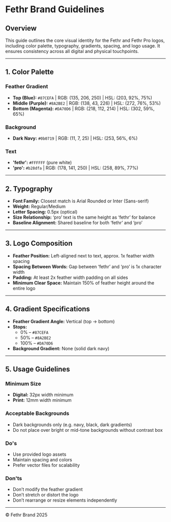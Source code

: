 # Fethr Brand Guidelines

## Overview
This guide outlines the core visual identity for the Fethr and Fethr Pro logos, including color palette, typography, gradients, spacing, and logo usage. It ensures consistency across all digital and physical touchpoints.

---

## 1. Color Palette

### Feather Gradient
- **Top (Blue):** `#87CEFA` | RGB: (135, 206, 250) | HSL: (203, 92%, 75%)
- **Middle (Purple):** `#8A2BE2` | RGB: (138, 43, 226) | HSL: (272, 76%, 53%)
- **Bottom (Magenta):** `#DA70D6` | RGB: (218, 112, 214) | HSL: (302, 59%, 65%)

### Background
- **Dark Navy:** `#0b0719` | RGB: (11, 7, 25) | HSL: (253, 56%, 6%)

### Text
- **'fethr':** `#FFFFFF` (pure white)
- **'pro':** `#b28dfa` | RGB: (178, 141, 250) | HSL: (258, 89%, 77%)

---

## 2. Typography

- **Font Family:** Closest match is Arial Rounded or Inter (Sans-serif)
- **Weight:** Regular/Medium
- **Letter Spacing:** 0.5px (optical)
- **Size Relationship:** ‘pro’ text is the same height as ‘fethr’ for balance
- **Baseline Alignment:** Shared baseline for both ‘fethr’ and ‘pro’

---

## 3. Logo Composition

- **Feather Position:** Left-aligned next to text, approx. 1x feather width spacing
- **Spacing Between Words:** Gap between ‘fethr’ and ‘pro’ is 1x character width
- **Padding:** At least 2x feather width padding on all sides
- **Minimum Clear Space:** Maintain 150% of feather height around the entire logo

---

## 4. Gradient Specifications

- **Feather Gradient Angle:** Vertical (top → bottom)
- **Stops:**
  - 0% – `#87CEFA`
  - 50% – `#8A2BE2`
  - 100% – `#DA70D6`
- **Background Gradient:** None (solid dark navy)

---

## 5. Usage Guidelines

### Minimum Size
- **Digital:** 32px width minimum
- **Print:** 12mm width minimum

### Acceptable Backgrounds
- Dark backgrounds only (e.g. navy, black, dark gradients)
- Do not place over bright or mid-tone backgrounds without contrast box

### Do's
- Use provided logo assets
- Maintain spacing and colors
- Prefer vector files for scalability

### Don'ts
- Don’t modify the feather gradient
- Don’t stretch or distort the logo
- Don’t rearrange or resize elements independently

---

© Fethr Brand 2025

